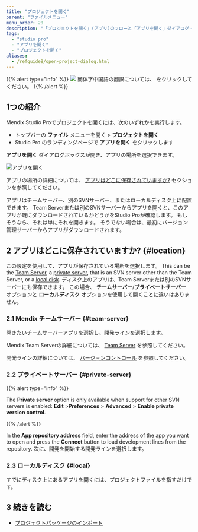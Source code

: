 ```yaml
---
title: "プロジェクトを開く"
parent: "ファイルメニュー"
menu_order: 20
description: "「プロジェクトを開く」(アプリ)のフローと「アプリを開く」ダイアログ・ボックスについて説明します"
tags:
  - "studio pro"
  - "アプリを開く"
  - "プロジェクトを開く"
aliases:
  - /refguide8/open-project-dialog.html
---
```


{{% alert type="info" %}}
<img src="attachments/chinese-translation/china.png" style="display: inline-block; margin: 0" /> 簡体字中国語の翻訳については、 [<unk> <unk> <unk>](https://cdn.mendix.tencent-cloud.com/documentation/refguide8/open-app-dialog.pdf) をクリックしてください。
{{% /alert %}}

## 1つの紹介

Mendix Studio Proでプロジェクトを開くには、次のいずれかを実行します。

* トップバーの **ファイル** メニューを開く > **プロジェクトを開く**
*  Studio Pro のランディングページで **アプリを開く** をクリックします

**アプリを開く** ダイアログボックスが開き、アプリの場所を選択できます。

![アプリを開く](attachments/file-menu/open-app.png)

アプリの場所の詳細については、 [アプリはどこに保存されていますか?](#location) セクションを参照してください。

アプリはチームサーバー、別のSVNサーバー、またはローカルディスク上に配置できます。 Team Serverまたは別のSVNサーバーからアプリを開くと、このアプリが既にダウンロードされているかどうかをStudio Proが確認します。 もしそうなら、それは単にそれを開きます。 そうでない場合は、最初にバージョン管理サーバーからアプリがダウンロードされます。

## 2 アプリはどこに保存されていますか? {#location}

この設定を使用して、アプリが保存されている場所を選択します。 This can be the [Team Server](#team-server), a [private server](#private-server), that is an SVN server other than the Team Server, or a [local disk](#local). ディスク上のアプリは、Team Serverまたは別のSVNサーバーにも保存できます。 この場合、 **チームサーバー**/**プライベートサーバー** オプションと **ローカルディスク** オプションを使用して開くことに違いはありません。

### 2.1 Mendix チームサーバー {#team-server}

開きたいチームサーバーアプリを選択し、開発ラインを選択します。

Mendix Team Serverの詳細については、 [Team Server](/developerportal/collaborate/team-server) を参照してください。

開発ラインの詳細については、 [バージョンコントロール](version-control) を参照してください。

### 2.2 プライベートサーバー {#private-server}

{{% alert type="info" %}}

The **Private server** option is only available when support for other SVN servers is enabled: **Edit** >**Preferences** > **Advanced** > **Enable private version control**.

{{% /alert %}}

In the **App repository address** field, enter the address of the app you want to open and press the **Connect** button to load development lines from the repository. 次に、開発を開始する開発ラインを選択します。

### 2.3 ローカルディスク {#local}

すでにディスク上にあるアプリを開くには、プロジェクトファイルを指すだけです。

## 3 続きを読む

* [プロジェクトパッケージのインポート](import-project-package-dialog)
